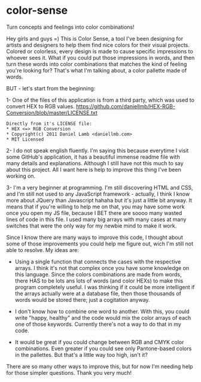 # color-sense
Turn concepts and feelings into color combinations!

Hey girls and guys =)
This is Color Sense, a tool I've been designing for artists and designers to help them find nice colors for their visual projects. Colored or colorless, every design is made to cause specific impressions to whoever sees it. What if you could put those impressions in words, and then turn these words into color combinations that matches the kind of feeling you're looking for? That's what I'm talking about, a color pallette made of words.

BUT - let's start from the beginning:

1- One of the files of this application is from a third party, which was used to convert HEX to RGB values.
https://github.com/daniellmb/HEX-RGB-Conversion/blob/master/LICENSE.txt

    Directly from it's LICENSE file:
    * HEX <=> RGB Conversion
    * Copyright(c) 2011 Daniel Lamb <daniellmb.com>
    * MIT Licensed
    
2- I do not speak english fluently. I'm saying this because everytime I visit some GitHub's application, it has a beautiful immense readme file with many details and explanations. Although I still have not this much to say about this project. All I want here is help to improve this thing I've been working on.

3- I'm a very beginner at programming. I'm still discovering HTML and CSS, and I'm still not used to any JavaScript framework - actually, I think I know more about JQuery than Javascript hahaha but it's just a little bit anyway. It means that if you're willing to help me on that, you may have some work once you open my JS file, because I BET there are soooo many wasted lines of code in this file. I used many big arrays with many cases at many switches that were the only way for my newbie mind to make it work.

Since I know there are many ways to improve this code, I thought about some of those improvements you could help me figure out, wich I'm still not able to resolve. My ideas are:

- Using a single function that connects the cases with the respective arrays. I think it's not that complex once you have some knowledge on this language. Since the colors combinations are made from words, there HAS to be lots ans lots of words (and color HEXs) to make this program completely useful. I was thinking if it could be more intelligent if the arrays actually were at a database file, then those thousands of words would be stored there; just a cogitation anyway.

- I don't know how to combine one word to another. With this, you could write "happy, healthy" and the code would mix the color arrays of each one of those keywords. Currently there's not a way to do that in my code.

- It would be great if you could change between RGB and CMYK color combinations. Even greater if you could see only Pantone-based colors in the pallettes. But that's a little way too high, isn't it?

There are so many other ways to improve this, but for now I'm needing help for those simpler questions.
Thank you very much!

